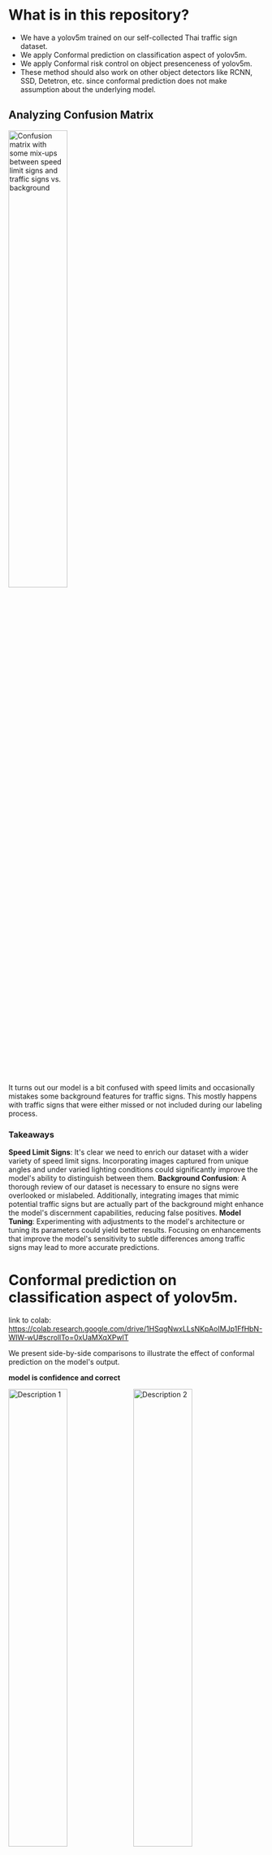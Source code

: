 # What is in this repository?
- We have a yolov5m trained on our self-collected Thai traffic sign dataset.
- We apply Conformal prediction on classification aspect of yolov5m.
- We apply Conformal risk control on object presenceness of yolov5m.
- These method should also work on other object detectors like RCNN, SSD, Detetron, etc. since conformal prediction does not make assumption about the underlying model. 

## Analyzing Confusion Matrix

<p align="left">
  <img src="https://github.com/PongsiriH/Traffic-Signs-detection-with-some-conformal-prediction/assets/127966686/534679d7-8347-4371-9660-d721c1e5c002" width="48%" alt="Confusion matrix with some mix-ups between speed limit signs and traffic signs vs. background" />
  <br>It turns out our model is a bit confused with speed limits and occasionally mistakes some background features for traffic signs. This mostly happens with traffic signs that were either missed or not included during our labeling process.
</p>

### Takeaways
**Speed Limit Signs**: It's clear we need to enrich our dataset with a wider variety of speed limit signs. Incorporating images captured from unique angles and under varied lighting conditions could significantly improve the model's ability to distinguish between them.
**Background Confusion**: A thorough review of our dataset is necessary to ensure no signs were overlooked or mislabeled. Additionally, integrating images that mimic potential traffic signs but are actually part of the background might enhance the model's discernment capabilities, reducing false positives.
**Model Tuning**: Experimenting with adjustments to the model's architecture or tuning its parameters could yield better results. Focusing on enhancements that improve the model's sensitivity to subtle differences among traffic signs may lead to more accurate predictions.

# Conformal prediction on classification aspect of yolov5m.
link to colab: https://colab.research.google.com/drive/1HSqgNwxLLsNKpAoIMJp1FfHbN-WIW-wU#scrollTo=0xUaMXqXPwlT

We present side-by-side comparisons to illustrate the effect of conformal prediction on the model's output.

**model is confidence and correct**
<p align="left">
  <img src="https://github.com/PongsiriH/Traffic-Signs-detection-with-some-conformal-prediction/assets/127966686/b7c29872-45cd-4d70-a616-ed60883406bc" width="48%" alt="Description 1" />
  <img src="https://github.com/PongsiriH/Traffic-Signs-detection-with-some-conformal-prediction/assets/127966686/59927797-246e-4def-9da1-267aeb702608" width="48%" alt="Description 2" />
  <br>Model confidently predicts the correct label in a single-class prediction set.
</p>

**model is confusing between speed limit signs**
<p align="left">
  <img src="https://github.com/PongsiriH/Traffic-Signs-detection-with-some-conformal-prediction/assets/127966686/c02ddb3a-a5cf-4d1f-9d02-7b09906a78ed" width="48%" alt="Description 3" />
  <img src="https://github.com/PongsiriH/Traffic-Signs-detection-with-some-conformal-prediction/assets/127966686/ea904ef4-56c1-4195-b2ad-86ef5c456af7" width="48%" alt="Description 4" />
  <br>Base prediction incorrectly predicts a "speed limit 50" sign as "speed limit 30", while conformal prediction corrects this with a set that includes "speed limit 50".
</p>

**model is underconfidence and prediction set is "wrong"**
<p align="left">
  <img src="https://github.com/PongsiriH/Traffic-Signs-detection-with-some-conformal-prediction/assets/127966686/d6080507-d10a-456a-b883-df0614611a6c" width="48%" alt="Description 7" />
  <img src="https://github.com/PongsiriH/Traffic-Signs-detection-with-some-conformal-prediction/assets/127966686/f2317c09-5ef3-497d-aae5-5db41ae65054" width="48%" alt="Description 8" />
  <br>Base model incorrectly predicts a "no parking" sign as "keep left," while the conformal prediction set reflects uncertainty with options for "keep left" and "keep right."
</p>

**nuance of model, dataset, etc.**
<p align="left">
  <img src="https://github.com/PongsiriH/Traffic-Signs-detection-with-some-conformal-prediction/assets/127966686/0456dfda-cf14-44db-a36e-0c64cd45923f" width="48%" alt="Description 5" />
  <img src="https://github.com/PongsiriH/Traffic-Signs-detection-with-some-conformal-prediction/assets/127966686/539d1c8c-0ed8-4332-84d3-e037a0687f33" width="48%" alt="Description 6" />
  <br>This image showcases 2 traffic signs from our dataset, both accurately identified by the model. Interestingly, the model generated 4 additional "background" predictions, identifying traffic signs we didn't include in our dataset. The prediction set for one of the recognized signs was unusually large, hinting at uncertainty, which is unexpected given the signs' apparent clarity. Among the predictions for out-of-domain signs, one displayed expected uncertainty with a prediction set of 2, while another was confidently but incorrectly identified with a prediction set of 1. This scenario illustrates that the effectiveness of conformal prediction is contingent on the base model's calibration.
</p>




# Conformal Risk Control: Controlling risk of missing pixels with respect to confidence thresold.
link to colab: https://colab.research.google.com/drive/19zJrENW3aFTL__NF5gGVxLH4SHoszHhU#scrollTo=YoK2xryOj1uY
